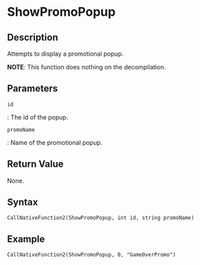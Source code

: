 # ShowPromoPopup

## Description

Attempts to display a promotional popup. 

**NOTE**: This function does nothing on the decompilation.

## Parameters

`id`

:   The id of the popup.

`promoName`

:   Name of the promotional popup.

## Return Value

None.

## Syntax

```
CallNativeFunction2(ShowPromoPopup, int id, string promoName)
```

## Example

```
CallNativeFunction2(ShowPromoPopup, 0, "GameOverPromo")
```